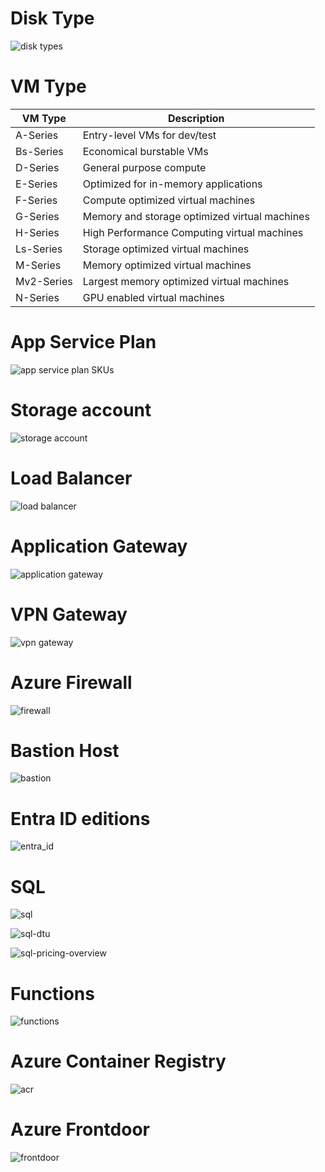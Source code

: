 # Disk Type

![disk types](disk_types.png)

# VM Type

| VM Type    | Description                                   |
| ---------- | --------------------------------------------- |
| A-Series   | Entry-level VMs for dev/test                  |
| Bs-Series  | Economical burstable VMs                      |
| D-Series   | General purpose compute                       |
| E-Series   | Optimized for in-memory applications          |
| F-Series   | Compute optimized virtual machines            |
| G-Series   | Memory and storage optimized virtual machines |
| H-Series   | High Performance Computing virtual machines   |
| Ls-Series  | Storage optimized virtual machines            |
| M-Series   | Memory optimized virtual machines             |
| Mv2-Series | Largest memory optimized virtual machines     |
| N-Series   | GPU enabled virtual machines                  |

# App Service Plan

![app service plan SKUs](app_service_plan.png)

# Storage account

![storage account](storage_type.png)

# Load Balancer

![load balancer](load_balancer.png)

# Application Gateway

![application gateway](application_gateway.png)

# VPN Gateway

![vpn gateway](vpn_gateway.png)

# Azure Firewall

![firewall](firewall.png)

# Bastion Host

![bastion](bastion.png)

# Entra ID editions

![entra_id](entra_id.png)

# SQL

![sql](sql.png)

![sql-dtu](sql-dtu.png)

![sql-pricing-overview](sql-pricing-overview.png)

# Functions

![functions](functions.png)

# Azure Container Registry

![acr](acr.png)

# Azure Frontdoor

![frontdoor](frontdoor.png)
